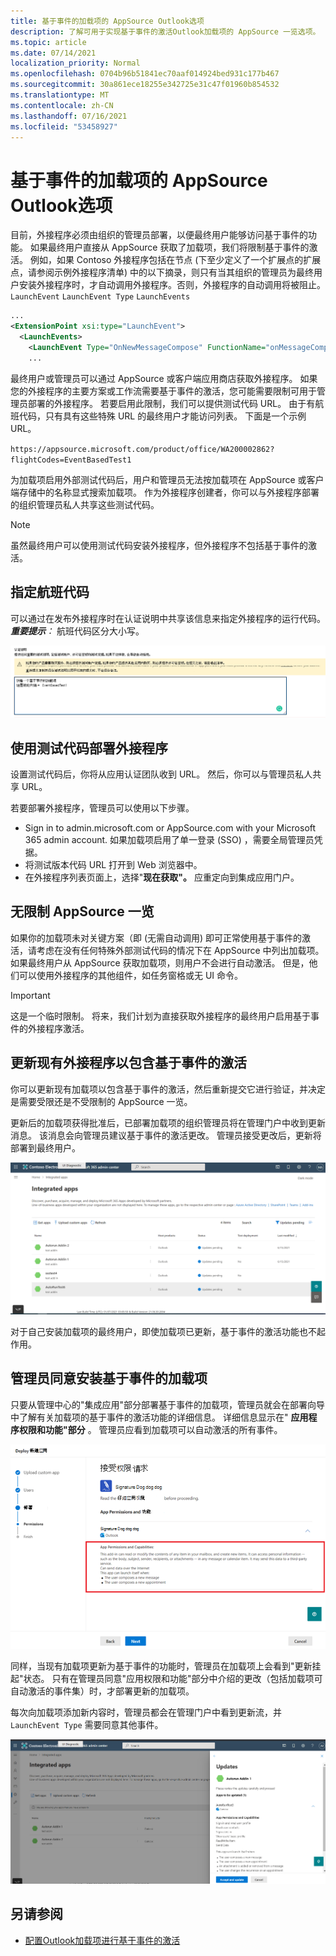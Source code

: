```yaml
---
title: 基于事件的加载项的 AppSource Outlook选项
description: 了解可用于实现基于事件的激活Outlook加载项的 AppSource 一览选项。
ms.topic: article
ms.date: 07/14/2021
localization_priority: Normal
ms.openlocfilehash: 0704b96b51841ec70aaf014924bed931c177b467
ms.sourcegitcommit: 30a861ece18255e342725e31c47f01960b854532
ms.translationtype: MT
ms.contentlocale: zh-CN
ms.lasthandoff: 07/16/2021
ms.locfileid: "53458927"
---
```

# <a name="appsource-listing-options-for-your-event-based-outlook-add-in"></a>基于事件的加载项的 AppSource Outlook选项

目前，外接程序必须由组织的管理员部署，以便最终用户能够访问基于事件的功能。 如果最终用户直接从 AppSource 获取了加载项，我们将限制基于事件的激活。 例如，如果 Contoso 外接程序包括在节点 (下至少定义了一个扩展点的扩展点，请参阅示例外接程序清单) 中的以下摘录，则只有当其组织的管理员为最终用户安装外接程序时，才自动调用外接程序。否则，外接程序的自动调用将被阻止。 `LaunchEvent` `LaunchEvent Type` `LaunchEvents`

```xml
...
<ExtensionPoint xsi:type="LaunchEvent">
  <LaunchEvents>
    <LaunchEvent Type="OnNewMessageCompose" FunctionName="onMessageComposeHandler"/>
    ...
```

最终用户或管理员可以通过 AppSource 或客户端应用商店获取外接程序。 如果您的外接程序的主要方案或工作流需要基于事件的激活，您可能需要限制可用于管理员部署的外接程序。 若要启用此限制，我们可以提供测试代码 URL。 由于有航班代码，只有具有这些特殊 URL 的最终用户才能访问列表。 下面是一个示例 URL。

`https://appsource.microsoft.com/product/office/WA200002862?flightCodes=EventBasedTest1`

为加载项启用外部测试代码后，用户和管理员无法按加载项在 AppSource 或客户端存储中的名称显式搜索加载项。 作为外接程序创建者，你可以与外接程序部署的组织管理员私人共享这些测试代码。

> [!NOTE]
> 虽然最终用户可以使用测试代码安装外接程序，但外接程序不包括基于事件的激活。

## <a name="specify-a-flight-code"></a>指定航班代码

可以通过在发布外接程序时在认证说明中共享该信息来指定外接程序的运行代码。  _**重要提示**：_ 航班代码区分大小写。

![Screenshot showing example request for flight code in Notes for certification screen during publishing process.](../images/outlook-publish-notes-for-certification-1.png)

## <a name="deploy-add-in-with-flight-code"></a>使用测试代码部署外接程序

设置测试代码后，你将从应用认证团队收到 URL。 然后，你可以与管理员私人共享 URL。

若要部署外接程序，管理员可以使用以下步骤。

- Sign in to admin.microsoft.com or AppSource.com with your Microsoft 365 admin account. 如果加载项启用了单一登录 (SSO) ，需要全局管理员凭据。
- 将测试版本代码 URL 打开到 Web 浏览器中。
- 在外接程序列表页面上，选择"**现在获取"。** 应重定向到集成应用门户。

## <a name="unrestricted-appsource-listing"></a>无限制 AppSource 一览

如果你的加载项未对关键方案（即 (无需自动调用) 即可正常使用基于事件的激活，请考虑在没有任何特殊外部测试代码的情况下在 AppSource 中列出加载项。 如果最终用户从 AppSource 获取加载项，则用户不会进行自动激活。 但是，他们可以使用外接程序的其他组件，如任务窗格或无 UI 命令。

> [!IMPORTANT]
> 这是一个临时限制。 将来，我们计划为直接获取外接程序的最终用户启用基于事件的外接程序激活。

## <a name="update-existing-add-ins-to-include-event-based-activation"></a>更新现有外接程序以包含基于事件的激活

你可以更新现有加载项以包含基于事件的激活，然后重新提交它进行验证，并决定是需要受限还是不受限制的 AppSource 一览。

更新后的加载项获得批准后，已部署加载项的组织管理员将在管理门户中收到更新消息。 该消息会向管理员建议基于事件的激活更改。 管理员接受更改后，更新将部署到最终用户。

!["集成应用"屏幕上的应用更新通知屏幕截图。](../images/outlook-deploy-update-notification.png)

对于自己安装加载项的最终用户，即使加载项已更新，基于事件的激活功能也不起作用。

## <a name="admin-consent-for-installing-event-based-add-ins"></a>管理员同意安装基于事件的加载项

只要从管理中心的"集成应用"部分部署基于事件的加载项，管理员就会在部署向导中了解有关加载项的基于事件的激活功能的详细信息。 详细信息显示在" **应用程序权限和功能"部分** 。 管理员应看到加载项可以自动激活的所有事件。

![部署新应用时"接受权限请求"屏幕的屏幕截图。](../images/outlook-deploy-accept-permissions-requests.png)

同样，当现有加载项更新为基于事件的功能时，管理员在加载项上会看到"更新挂起"状态。 只有在管理员同意"应用权限和功能"部分中介绍的更改（包括加载项可自动激活的事件集）时，才部署更新的加载项。

每次向加载项添加新内容时，管理员都会在管理门户中看到更新流，并 `LaunchEvent Type` 需要同意其他事件。

![部署更新后的应用时"更新"流的屏幕截图。](../images/outlook-deploy-update-flow.png)

## <a name="see-also"></a>另请参阅

- [配置Outlook加载项进行基于事件的激活](autolaunch.md)
